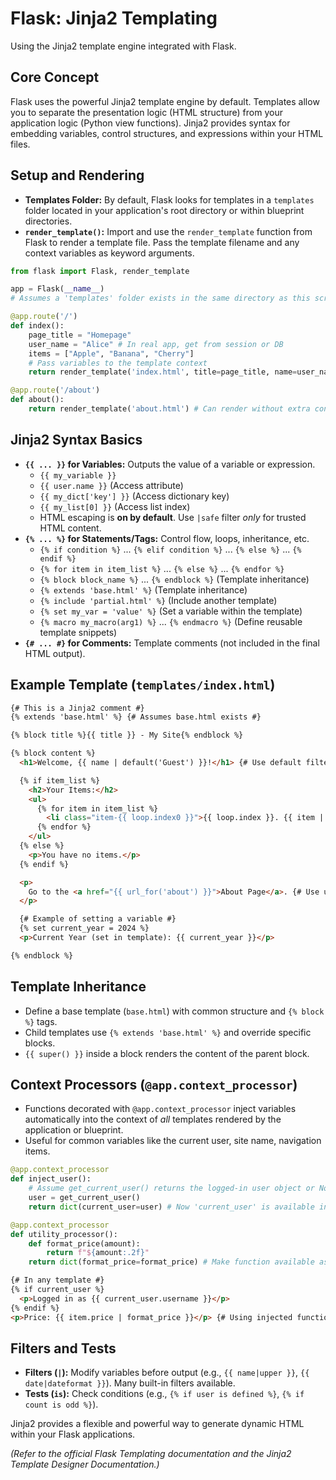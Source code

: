 # Flask: Jinja2 Templating

Using the Jinja2 template engine integrated with Flask.

## Core Concept

Flask uses the powerful Jinja2 template engine by default. Templates allow you to separate the presentation logic (HTML structure) from your application logic (Python view functions). Jinja2 provides syntax for embedding variables, control structures, and expressions within your HTML files.

## Setup and Rendering

*   **Templates Folder:** By default, Flask looks for templates in a `templates` folder located in your application's root directory or within blueprint directories.
*   **`render_template()`:** Import and use the `render_template` function from Flask to render a template file. Pass the template filename and any context variables as keyword arguments.

```python
from flask import Flask, render_template

app = Flask(__name__)
# Assumes a 'templates' folder exists in the same directory as this script

@app.route('/')
def index():
    page_title = "Homepage"
    user_name = "Alice" # In real app, get from session or DB
    items = ["Apple", "Banana", "Cherry"]
    # Pass variables to the template context
    return render_template('index.html', title=page_title, name=user_name, item_list=items)

@app.route('/about')
def about():
    return render_template('about.html') # Can render without extra context
```

## Jinja2 Syntax Basics

*   **`{{ ... }}` for Variables:** Outputs the value of a variable or expression.
    *   `{{ my_variable }}`
    *   `{{ user.name }}` (Access attribute)
    *   `{{ my_dict['key'] }}` (Access dictionary key)
    *   `{{ my_list[0] }}` (Access list index)
    *   HTML escaping is **on by default**. Use `|safe` filter *only* for trusted HTML content.
*   **`{% ... %}` for Statements/Tags:** Control flow, loops, inheritance, etc.
    *   `{% if condition %}` ... `{% elif condition %}` ... `{% else %}` ... `{% endif %}`
    *   `{% for item in item_list %}` ... `{% else %}` ... `{% endfor %}`
    *   `{% block block_name %}` ... `{% endblock %}` (Template inheritance)
    *   `{% extends 'base.html' %}` (Template inheritance)
    *   `{% include 'partial.html' %}` (Include another template)
    *   `{% set my_var = 'value' %}` (Set a variable within the template)
    *   `{% macro my_macro(arg1) %}` ... `{% endmacro %}` (Define reusable template snippets)
*   **`{# ... #}` for Comments:** Template comments (not included in the final HTML output).

## Example Template (`templates/index.html`)

```html
{# This is a Jinja2 comment #}
{% extends 'base.html' %} {# Assumes base.html exists #}

{% block title %}{{ title }} - My Site{% endblock %}

{% block content %}
  <h1>Welcome, {{ name | default('Guest') }}!</h1> {# Use default filter #}

  {% if item_list %}
    <h2>Your Items:</h2>
    <ul>
      {% for item in item_list %}
        <li class="item-{{ loop.index0 }}">{{ loop.index }}. {{ item | upper }}</li> {# Use loop variable and upper filter #}
      {% endfor %}
    </ul>
  {% else %}
    <p>You have no items.</p>
  {% endif %}

  <p>
    Go to the <a href="{{ url_for('about') }}">About Page</a>. {# Use url_for helper #}
  </p>

  {# Example of setting a variable #}
  {% set current_year = 2024 %}
  <p>Current Year (set in template): {{ current_year }}</p>

{% endblock %}
```

## Template Inheritance

*   Define a base template (`base.html`) with common structure and `{% block %}` tags.
*   Child templates use `{% extends 'base.html' %}` and override specific blocks.
*   `{{ super() }}` inside a block renders the content of the parent block.

## Context Processors (`@app.context_processor`)

*   Functions decorated with `@app.context_processor` inject variables automatically into the context of *all* templates rendered by the application or blueprint.
*   Useful for common variables like the current user, site name, navigation items.

```python
@app.context_processor
def inject_user():
    # Assume get_current_user() returns the logged-in user object or None
    user = get_current_user()
    return dict(current_user=user) # Now 'current_user' is available in all templates

@app.context_processor
def utility_processor():
    def format_price(amount):
        return f"${amount:.2f}"
    return dict(format_price=format_price) # Make function available as filter/function
```
```html
{# In any template #}
{% if current_user %}
  <p>Logged in as {{ current_user.username }}</p>
{% endif %}
<p>Price: {{ item.price | format_price }}</p> {# Using injected function as filter #}
```

## Filters and Tests

*   **Filters (`|`):** Modify variables before output (e.g., `{{ name|upper }}`, `{{ date|dateformat }}`). Many built-in filters available.
*   **Tests (`is`):** Check conditions (e.g., `{% if user is defined %}`, `{% if count is odd %}`).

Jinja2 provides a flexible and powerful way to generate dynamic HTML within your Flask applications.

*(Refer to the official Flask Templating documentation and the Jinja2 Template Designer Documentation.)*